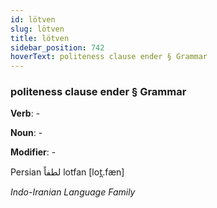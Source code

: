 ```yaml
---
id: lötven
slug: lötven
title: lötven
sidebar_position: 742
hoverText: politeness clause ender § Grammar
---
```


### politeness clause ender § Grammar

**Verb**: -

**Noun**: -

**Modifier**: -

Persian لطفاً lotfan [lot̪.fæn]

*Indo-Iranian Language Family*